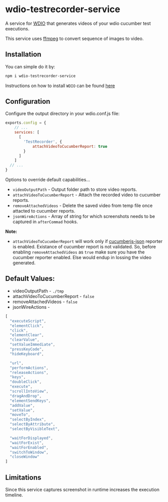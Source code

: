 # wdio-testrecorder-service
A service for [WDIO](https://webdriver.io/) that generates videos of your wdio cucumber test executions.

This service uses [ffmpeg](https://www.ffmpeg.org/) to convert sequence of images to video.
## Installation

You can simple do it by:

```bash
npm i wdio-testrecorder-service
```

Instructions on how to install `WDIO` can be found [here](http://webdriver.io/guide/getstarted/install.html)

## Configuration
Configure the output directory in your wdio.conf.js file:

```js
exports.config = {
    // ...
    services: [
      [
        'TestRecorder', {
            attachVideoToCucumberReport: true
        }
      ]
    ]
  // ...
}
```
Options to override default capabilities...

- `videoOutputPath` - Output folder path to store video reports.
- `attachVideoToCucumberReport` - Attach the recorded video to cucumber reports.
- `removeAttachedVideos` - Delete the saved video from temp file once attacted to cucumber reports.
- `jsonWireActions` - Array of string for which screenshots needs to be captured in `afterCommad` hooks.


**Note:**
 -  `attachVideoToCucumberReport` will work only if [cucumberjs-json](https://www.npmjs.com/package/wdio-cucumberjs-json-reporter) reporter is enabled. Existance of cucumber report is not validated. So, before enabling `removeAttachedVideos` as `true` make sure you have the cucumber reporter enabled. Else would endup in lossing the video generated.

## Default Values:

  - videoOutputPath - `./tmp`
  - attachVideoToCucumberReport - `false`
  - removeAttachedVideos - `false`
  - jsonWireActions - 
  
  ```js
  [
    "executeScript",
    "elementClick",
    "click",
    "elementClear",
    "clearValue",
    "setValueImmediate",
    "pressKeyCode",
    "hideKeyboard",

    "url",
    "performActions",
    "releaseActions",
    "keys",
    "doubleClick",
    "execute",
    "scrollIntoView",
    "dragAndDrop",
    "elementSendKeys",
    "addValue",
    "setValue",
    "moveTo",
    "selectByIndex",
    "selectByAttribute",
    "selectByVisibleText",

    "waitForDisplayed",
    "waitForExist",
    "waitForEnabled",
    "switchToWindow",
    "closeWindow"
  ]
  ```
  
## Limitations
Since this service captures screenshot in runtime increases the execution timeline.
